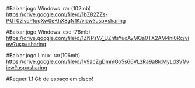 #Baixar jogo Windows .rar (102mb)
https://drive.google.com/file/d/1bZ82ZZs-PQT0zIvcPfoqXw0eKhX8gNfK/view?usp=sharing

#Baixar jogo Windows .exe (76mb)
https://drive.google.com/file/d/1ZNPsV7_UZhfsYucAyMQa0TX2AM4ni0Rc/view?usp=sharing

#Baixar jogo Linux .rar(106mb)
https://drive.google.com/file/d/1v9acZgDmmGo5s66VLzRa9a8IcMyLd3Vf/view?usp=sharing

#Requer 1.1 Gb de espaço em disco!
